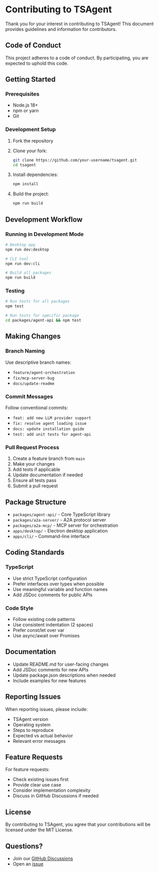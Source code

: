 # Contributing to TSAgent

Thank you for your interest in contributing to TSAgent! This document provides guidelines and information for contributors.

## Code of Conduct

This project adheres to a code of conduct. By participating, you are expected to uphold this code.

## Getting Started

### Prerequisites

- Node.js 18+ 
- npm or yarn
- Git

### Development Setup

1. Fork the repository
2. Clone your fork:
   ```bash
   git clone https://github.com/your-username/tsagent.git
   cd tsagent
   ```

3. Install dependencies:
   ```bash
   npm install
   ```

4. Build the project:
   ```bash
   npm run build
   ```

## Development Workflow

### Running in Development Mode

```bash
# Desktop app
npm run dev:desktop

# CLI tool
npm run dev:cli

# Build all packages
npm run build
```

### Testing

```bash
# Run tests for all packages
npm test

# Run tests for specific package
cd packages/agent-api && npm test
```

## Making Changes

### Branch Naming

Use descriptive branch names:
- `feature/agent-orchestration`
- `fix/mcp-server-bug`
- `docs/update-readme`

### Commit Messages

Follow conventional commits:
- `feat: add new LLM provider support`
- `fix: resolve agent loading issue`
- `docs: update installation guide`
- `test: add unit tests for agent-api`

### Pull Request Process

1. Create a feature branch from `main`
2. Make your changes
3. Add tests if applicable
4. Update documentation if needed
5. Ensure all tests pass
6. Submit a pull request

## Package Structure

- `packages/agent-api/` - Core TypeScript library
- `packages/a2a-server/` - A2A protocol server
- `packages/a2a-mcp/` - MCP server for orchestration
- `apps/desktop/` - Electron desktop application
- `apps/cli/` - Command-line interface

## Coding Standards

### TypeScript
- Use strict TypeScript configuration
- Prefer interfaces over types when possible
- Use meaningful variable and function names
- Add JSDoc comments for public APIs

### Code Style
- Follow existing code patterns
- Use consistent indentation (2 spaces)
- Prefer const/let over var
- Use async/await over Promises

## Documentation

- Update README.md for user-facing changes
- Add JSDoc comments for new APIs
- Update package.json descriptions when needed
- Include examples for new features

## Reporting Issues

When reporting issues, please include:
- TSAgent version
- Operating system
- Steps to reproduce
- Expected vs actual behavior
- Relevant error messages

## Feature Requests

For feature requests:
- Check existing issues first
- Provide clear use case
- Consider implementation complexity
- Discuss in GitHub Discussions if needed

## License

By contributing to TSAgent, you agree that your contributions will be licensed under the MIT License.

## Questions?

- Join our [GitHub Discussions](https://github.com/TeamSparkAI/tsagent/discussions)
- Open an [issue](https://github.com/TeamSparkAI/tsagent/issues)
